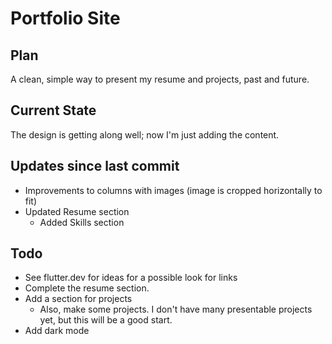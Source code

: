# Portfolio Site

## Plan

A clean, simple way to present my resume and projects, past and future.

## Current State

The design is getting along well; now I'm just adding the content.

## Updates since last commit

- Improvements to columns with images (image is cropped horizontally to fit)
- Updated Resume section
   - Added Skills section

## Todo

- See flutter.dev for ideas for a possible look for links
- Complete the resume section.
- Add a section for projects
   - Also, make some projects. I don't have many presentable projects yet, but this will be a good start.
- Add dark mode